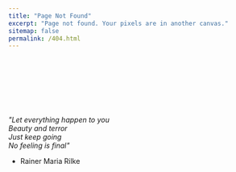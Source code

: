 ```yaml
---
title: "Page Not Found"
excerpt: "Page not found. Your pixels are in another canvas."
sitemap: false
permalink: /404.html
---
```

 <br>
<br>
<br>
<br>
<br>
<br>

<i>"Let everything happen to you <br>
Beauty and terror <br>
Just keep going <br>
No feeling is final"</i> <br>
- Rainer Maria Rilke

